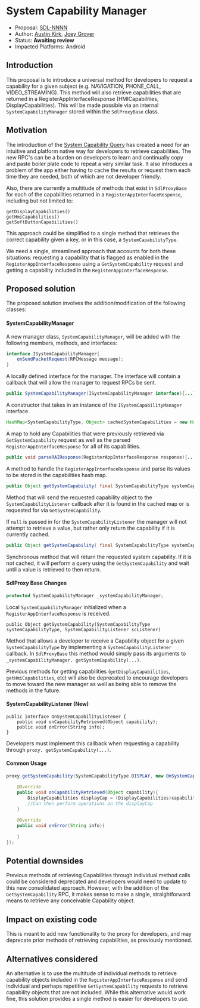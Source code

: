 # System Capability Manager
* Proposal: [SDL-NNNN](nnnn-system_capability_manager.md)
* Author: [Austin Kirk](https://github.com/askirk), [Joey Grover](https://github.com/joeygrover)
* Status: **Awaiting review**
* Impacted Platforms: Android

## Introduction
This proposal is to introduce a universal method for developers to request a capability for a given subject (e.g. NAVIGATION, PHONE_CALL, VIDEO\_STREAMING). This method will also retrieve capabilities that are returned in a RegisterAppInterfaceResponse (HMICapabilities, DisplayCapabilities). This will be made possible via an internal `SystemCapabilityManager` stored within the `SdlProxyBase` class.

## Motivation
The introduction of the [System Capability Query](https://github.com/smartdevicelink/sdl_evolution/blob/master/proposals/0055-system_capabilities_query.md) has created a need for an  intuitive and platform native way for developers to retrieve capabilities. The new RPC's can be a burden on developers to learn and continually copy and paste boiler plate code to repeat a very similar task. It also introduces a problem of the app either having to cache the results or request them each time they are needed, both of which are not developer friendly.
 
Also, there are currently a multitude of methods that exist in `SdlProxyBase` for each of the capabilities returned in a `RegisterAppInterfaceResponse`, including but not limited to:

```
getDisplayCapabilities()
getHmiCapabilities()
getSoftButtonCapabilities()
```

This approach could be simplified to a single method that retrieves the correct capability given a key, or in this case, a `SystemCapabilityType`.


We need a single, streamlined approach that accounts for both these situations: requesting a capability that is flagged as enabled in the `RegisterAppInterfaceResponse` using a `GetSystemCapability` request and getting a capability included in the `RegisterAppInterfaceResponse`.

## Proposed solution
The proposed solution involves the addition/modification of the following classes:

#### SystemCapabilityManager
A new manager class, `SystemCapabilityManager`, will be added with the following members, methods, and interfaces:

```java
interface ISystemCapabilityManager{
	onSendPacketRequest(RPCMessage message);
}
```
A locally defined interface for the manager. The interface will contain a callback that will allow the manager to request RPCs be sent.

```java
public SystemCapabilityManager(ISystemCapabilityManager interface){...}
```
A constructor that takes in an instance of the `ISystemCapabilityManager` interface. 
 

```java
HashMap<SystemCapabilityType, Object> cachedSystemCapabilities = new HashMap<>();
```

A map to hold any Capabilities that were previously retrieved via `GetSystemCapability` request as well as the parsed `RegisterAppInterfaceResponse` for all of its capabilities.

```java
public void parseRAIResponse(RegisterAppInterfaceResponse response){...}
```

A method to handle the `RegisterAppInterfaceResponse` and parse its values to be stored in the capabilities hash map.

```java
public Object getSystemCapability( final SystemCapabilityType systemCapabilityType, final SystemCapabilityListener scListener){}
```

Method that will send the requested capability object to the `SystemCapabilityListener` callback after it is found in the cached map or is requested for via `GetSystemCapability`.

If `null` is passed in for the `SystemCapabilityListener` the manager will not attempt to retrieve a value, but rather only return the capability if it is currently cached.

```java
public Object getSystemCapability( final SystemCapabilityType systemCapabilityType){}
```
Synchronous method that will return the requested system capability. If it is not cached, it will perform a query using the `GetSystemCapability` and wait until a value is retrieved to then return. 

#### SdlProxy Base Changes

```java
protected SystemCapabilityManager _systemCapabilityManager;
```

Local `SystemCapabilityManager` initialized when a `RegisterAppInterfaceResponse` is received.

```
public Object getSystemCapability(SystemCapabilityType systemCapabilityType, SystemCapabilityListener scListener)
```

Method that allows a developer to receive a Capability object for a given `SystemCapabilityType` by implementing a `SystemCapabilityListener` callback. In `SdlProxyBase` this method would simply pass its arguments to `_systemCapabilityManager. getSystemCapability(...)`.


Previous methods for getting capabilities (`getDisplayCapabilities`, `getHmiCapabilities`, etc)  will also be deprecated to encourage developers to move toward the new manager as well as being able to remove the methods in the future.

 
#### SystemCapabilityListener (New)

```
public interface OnSystemCapabilityListener {
    public void onCapabilityRetrieved(Object capability);
    public void onError(String info);
}
```
Developers must implement this callback when requesting a capability through `proxy. getSystemCapability(...)`.

#### Common Usage

```java
proxy.getSystemCapability(SystemCapabilityType.DISPLAY, new OnSystemCapabilityListener(){

	@Override
	public void onCapabilityRetrieved(Object capability){
		DisplayCapabilities displayCap = (DisplayCapabilities)capability;
		//Can then perform operations on the displayCap
	}
	
	@Override
	public void onError(String info){
	
	}
});
```


## Potential downsides

Previous methods of retrieving Capabilities through individual method calls could be considered deprecated and developers would need to update to this new consolidated approach. However, with the addition of the `GetSystemCapability` RPC, it makes sense to make a single, straightforward means to retrieve any conceivable Capability object.


## Impact on existing code

This is meant to add new functionality to the proxy for developers, and may deprecate prior methods of retrieving capabilities, as previously mentioned.

## Alternatives considered

An alternative is to use the multitude of individual methods to retrieve capability objects included in the `RegisterAppInterfaceResponse` and send individual and perhaps repetitive `GetSystemCapability` requests to retrieve capability objects that are not included. While this alternative would work fine, this solution provides a single method is easier for developers to use.